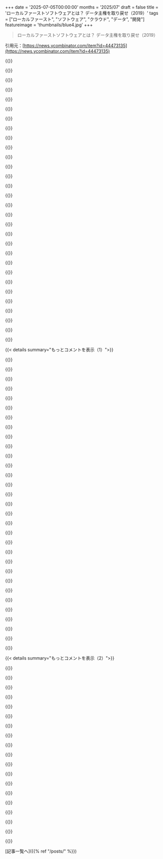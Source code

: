 +++
date = '2025-07-05T00:00:00'
months = '2025/07'
draft = false
title = 'ローカルファーストソフトウェアとは？ データ主権を取り戻せ（2019）'
tags = ["ローカルファースト", "ソフトウェア", "クラウド", "データ", "開発"]
featureimage = 'thumbnails/blue4.jpg'
+++

> ローカルファーストソフトウェアとは？ データ主権を取り戻せ（2019）

引用元：[https://news.ycombinator.com/item?id=44473135](https://news.ycombinator.com/item?id=44473135)




{{<matomeQuote body="超同意！自分も同じこと考えてて開発中だよ。データ全部クラウドにあげて、サブスクでお金取られるのホントうんざり。<br>フィットネスアプリ作ってて、Sublimeみたいな買い切りモデル目指してるんだ。一度買えばX年アップデート付き、その後もずっと使えるってやつ。X年後にアップデート欲しければまた最新版を買えばいい。今のままで十分なら、そのまま永遠に使い続ければいいってモデルね。<br>90%のソフトはこれが理想だよ。適正価格で買わせて、良い製品作って、クラウドに依存しすぎて使えなくしないでくれればいい。<br>データプライバシー以外にもメリットはいっぱいあるけど（記事にも書いてあったね）、全部の問題がこれで解決するわけじゃない。まだまだツールが必要な大きな分野だけど、技術的には可能だよ。<br>最後に、ローカルファーストソフトの最高の点（個人的にね）は、健全なインセンティブ構造に戻ることだと思うんだ。広告とかユーザー追跡とかエンゲージメント最大化で稼ぐんじゃなくて、製品作って、それがどれだけ良いかで対価を得る。ユーザーに本当に貢献するソフトって感じだね。" userName="DataDaoDe" createdAt="2025/07/05 17:02:39" color="#ff5c5c">}}




{{<matomeQuote body="超同意！もしよかったら教えてくれる？そのフィットネスアプリ、どんな技術スタック使ってるの？特にデバイス間の同期ってどうやってるのか興味あるな。" userName="tarpit_idea" createdAt="2025/07/05 19:22:30" color="">}}




{{<matomeQuote body="ノートアプリのObsidianもすごく良いモデルだよ。クライアントは完全に無料だけど、同期はオプションで有料サービス。ノートは全部Markdownファイルで保存されるから、クライアントなしでも完全に使えるんだ。" userName="patmorgan23" createdAt="2025/07/05 22:03:36" color="#ff33a1">}}




{{<matomeQuote body="これが、Bearノートアプリがいかに優秀でサクサク動くとしても、ずっと使うのをためらってた理由なんだ。今ノートをSQLite DBに保存してるから、そのファイルはバックアップやローカル管理できるけど、ノートに簡単にアクセスできないんだよ。<br>他のエディタ（Macでよく使うやつ）で気軽に編集できないし、バージョン管理のバックアップや同期もiCloud以外で思い通りにできない。<br>悲しいのは、以前はローカルファイルファーストのノートアプリだったのに、同期やパフォーマンスの問題を理由にSQLiteに移行しちゃったこと。" userName="crossroadsguy" createdAt="2025/07/06 07:49:37" color="#45d325">}}




{{<matomeQuote body="クラウドのインフラなしで、どうやって同期するつもりなの？" userName="maxhille" createdAt="2025/07/05 19:52:35" color="">}}




{{<matomeQuote body="＞＞you’re not monetizing via ads<br>いや、そうじゃないよ。完全にローカルなアプリでも、広告で収益化してるやつはいっぱい見つけられるから。" userName="charcircuit" createdAt="2025/07/05 17:40:58" color="">}}




{{<matomeQuote body="＞＞データ全部クラウドにあげて、サブスクでお金取られるのホントうんざり<br>AIの写真・動画生成は、ローカルで動かすのは現実的じゃないんだよね。<br>ComfyUIやFluxはあるけど、すごく高価なゲーマーGPU持ってる超ニッチな層向けだよ。その層に対応しようと思ったら、何十種類ものSKUをサポートして、Pythonの依存関係地獄に対処しなきゃいけない。<br>ローカルアプリとローカル処理をずっと求めてたけど、エッジでのAIはまだ未熟で力不足だから、次のカテゴリのアプリはクラウド経由でしか使えないってことになるかもね。<br>そして、こういうアプリが時間の節約になるなら、ソフトの大部分を占めて支配的になるんじゃないかと思ってるんだ。<br>前は写真や動画の編集はローカルでしかやりたくなかったけど、クラウドのサービスは強力すぎて、ローカルは真剣に太刀打ちできないね。" userName="echelon" createdAt="2025/07/05 19:56:21" color="#ff33a1">}}




{{<matomeQuote body="純粋にローカルなのに広告で稼いでるアプリがいっぱいあるじゃん。ネットに繋がずにどうやってるの？" userName="thaumasiotes" createdAt="2025/07/05 19:02:25" color="">}}




{{<matomeQuote body="AIの話なんて誰がしたんだ？<br>たくさんのローカルファーストアプリはAIなんて全然必要ないよ。<br>ちなみに、Topaz Labsには写真や動画編集向けのローカルで動くAI機能があるけど、あれはたくさんのユースケースで使えるよ（Veoとかみたいに完全に生成するんじゃなくて、アップスケーリングとかノイズ除去みたいだけど、あれも生成AIは使ってるけどね）。" userName="satvikpendem" createdAt="2025/07/05 21:47:47" color="">}}




{{<matomeQuote body="BearアプリがSQLiteに移って残念だって言うけど、あれまだローカルファーストだよ。<br>外部編集はちょっと大変になったけど、SQLiteデータベースは簡単に操作できるし、スクリプト書けば大丈夫。<br>バージョン管理やバックアップできないって？できるって！SQLiteデータベースをSQLファイルにダンプすればいいじゃん。ここ見てよ：https://stackoverflow.com/questions/75675/how-to-dump-the-da...<br>同期とパフォーマンスの問題でSQLiteに移ったのは正解。プレーンテキストファイルは遅いし同期も大変。何十万ものノートを持つ人には SQLite の方が安心で頑丈だよ。開発者は正しい判断をしたと思う。スクリプトを使えば外部エディタから SQLite をいじれる。プレーンテキストじゃデータベースみたいに高速で頑丈には絶対ならないよ。" userName="throw10920" createdAt="2025/07/06 16:04:00" color="#ff33a1">}}




{{<matomeQuote body="BearがSQLiteに移ったなんて知らなかった。乗り換えを考えなきゃいけないな。<br>アプリ自体はすごく良かったのに、もったいないな。" userName="agos" createdAt="2025/07/06 08:32:05" color="">}}




{{<matomeQuote body="「ローカルオンリー」じゃなくて「ローカルファースト」だよ。" userName="kid64" createdAt="2025/07/05 19:07:31" color="">}}




{{<matomeQuote body="フィットネスデータには色々な情報があるんだよ。健康状態、毎日のスケジュール、ランニングやサイクリングで正確な位置情報とか。結構価値ある情報だ。<br>メモ帳じゃ心拍数と特定の運動を関連付けたり、時系列でプロットしたりできないだろ。" userName="johannes1234321" createdAt="2025/07/06 10:34:27" color="#ff5733">}}




{{<matomeQuote body="うん、わかる。同じ気持ちだよ。<br>たった一つの開発者の選択で、すごく良いアプリが台無しになった。<br>でも開発者を非難するつもりはないよ、彼らの選択だからね。でも「テキストノート」がSQLiteデータベースに“ロックされる”のは一番嫌なことなんだ。<br>Bearはまさに“プレーンテキストノートアプリ”だったのにね。ただただ残念。" userName="crossroadsguy" createdAt="2025/07/06 14:18:31" color="">}}




{{<matomeQuote body="もっと聞かせてくれよ。笑<br>ちょうど10キロ走ったんだけど、時計で追跡したデータが俺以外に誰に重要なんだよ？（HRなんか自分でも気にしないし）フィットネスアプリって何のためにあるのかマジで分かんない。今までで一番役に立たない発明かもね。<br>10年以上前にClojureで自分でアプリ書いて、1〜2年ワークアウト追跡したけど、一週間以上前のワークアウトなんて一度も見返さなかったよ。マジで良いデータじゃない。一番価値のないデータだ。" userName="fud101" createdAt="2025/07/06 11:54:44" color="#ff5733">}}




{{<matomeQuote body="あなたのコメント、個人的にはどうかしてると思うよ。ああいう話し方する人もリアルにいるし、LLMが発明されたからってその人たちのせいじゃないでしょ。" userName="lurking_swe" createdAt="2025/07/05 21:16:14" color="">}}




{{<matomeQuote body="将来、ほとんどのコンテンツは生成されるようになるだろうし、その生成がクリエイティブ分野、ホワイトカラーの仕事、そしてほとんどのインターネット利用を支配するんじゃないかと俺は思ってる。もしそうなら、データとコンピューティングの古いパラダイムにとっては大混乱だね。" userName="echelon" createdAt="2025/07/05 21:54:10" color="">}}




{{<matomeQuote body="もちろん、やろうと思えばできるだろうけど、俺はローカルファーストの精神には合わないと思うな。お金も払わないだろうけど、もし君や他の誰かがそういうソフトを作りたいなら、自由な世界だよ :)" userName="DataDaoDe" createdAt="2025/07/05 17:45:53" color="">}}




{{<matomeQuote body="Syncthingみたいなものかな？" userName="piperswe" createdAt="2025/07/05 20:10:55" color="">}}




{{<matomeQuote body="＞そして本当に気にするなら、ノートを掴んで一時的なテキストファイルにエクスポートし、編集を許可し、SQLiteデータベースを更新するスクリプトを作れたかもしれない。<br>Bearの開発者たちはそれをお勧めしてないよ：「一般的に言って、データベースへのアクセスは読み取りだけなら安全」だって。<br>https://bear.app/faq/where-are-bears-notes-located/" userName="fauigerzigerk" createdAt="2025/07/06 18:10:29" color="#ff5c5c">}}




{{<matomeQuote body="「そんなことはしない」と言うのは簡単だけど、従業員を一人抱えてて、不況時に解雇するか、広告出してでもあと一四半期給料を払い続けるか選ばなきゃいけない状況になったら、考え直すかもしれないよ。" userName="criddell" createdAt="2025/07/05 18:47:55" color="">}}




{{<matomeQuote body="うん、それは本当だけど、フィットネストラッカーみたいなアプリの場合、それは”コンテンツ”ベースじゃないんだよね。もちろん、現在の進捗に基づいてどんなダイエット計画にすべきか尋ねるチャットボットみたいなAIがあるかもしれないけど、それは君が話してることじゃない。<br>俺の経験だと、ほとんどのローカルファーストアプリは、TikTokみたいなコンテンツを見る手段じゃなくて、このフィットネストラッカーみたいにユーティリティツールなんだ。" userName="satvikpendem" createdAt="2025/07/05 21:57:17" color="#ff33a1">}}




{{<matomeQuote body="BerlinでLocal-first Softwareのカンファレンス（https://www.localfirstconf.com/）が毎年あって、SFでSync Conf（https://syncconf.dev/）もできたらしい。今年の論文共著者パネルディスカッションはDev toolでのLocal-firstについて学んだこととか話してて、見る価値あり（https://youtu.be/86NmEerklTs?si=Kodd7kD39337CTbf）。<br>SyncはLocal firstの一部だけど、広く使えるって考えになってきてるみたい。Local firstはユーザーソフトの特性で、Sync engineみたいなDev toolはそれを可能にするツールって感じ。過去トークはここで見れる（https://youtube.com/@localfirstconf?si=uHHi5Tsy60ewhQTQ）。<br>AIの出現で市場が広がり、Sync engine技術がAIアプリに必要になってきてて、Local-first / Sync engineコミュニティにとってワクワクする時期だよ。" userName="samwillis" createdAt="2025/07/05 17:22:43" color="#785bff">}}




{{<matomeQuote body="Local FirstのPodcastもあって、Local-firstアプリやインフラを作ってるエンジニアにインタビューしてるらしいよ！https://www.localfirst.fm/" userName="MerrimanInd" createdAt="2025/07/07 15:49:46" color="">}}




{{<matomeQuote body="読む価値あるよ。過去にもかなり活発な議論があったんだ:<br>https://news.ycombinator.com/item?id=19804478 - 2019年5月, 191コメント<br>https://news.ycombinator.com/item?id=21581444 - 2019年11月, 241コメント<br>https://news.ycombinator.com/item?id=23985816 - 2020年7月, 9コメント<br>https://news.ycombinator.com/item?id=24027663 - 2020年8月, 134コメント<br>https://news.ycombinator.com/item?id=26266881 - 2021年2月, 90コメント<br>https://news.ycombinator.com/item?id=31594613 - 2022年6月, 30コメント<br>https://news.ycombinator.com/item?id=37743517 - 2023年10月, 50コメント" userName="Jtsummers" createdAt="2025/07/05 15:15:13" color="#38d3d3">}}




{{<matomeQuote body="オンライン依存は継続的な維持と費用がかかるから、Local-first（理想的にはLocal-only）じゃないと長期的な信頼性はないね。実用的に見ると、コネクテッド家電や車は一番バカげたエンジニアリングだと思うよ。" userName="the_snooze" createdAt="2025/07/05 15:42:27" color="#45d325">}}




{{<matomeQuote body="これ全部サブスク収入が原因だよ。サブスクで稼ぐ会社は収益も評価額も高く、資金調達で有利だから、そうじゃない会社に勝つ。だからLocal first softwareは廃れたんだよ。" userName="api" createdAt="2025/07/05 15:44:59" color="#ff5733">}}




{{<matomeQuote body="誰かが「SaaSは価格モデル」「SaaSは金融化」って言ってたの、マジでその通りだわ。サブスクは定期収入と価格差別化になる。SaaSより買い切り（ユーザーコントロール効くしLock-in少ない）の方が優れてるのに、心理、文化、市場の力でほぼ全部SaaSになるのは悲しいね。データ管理の利点はあるけど、価格要因ほどじゃない。買い切り＋オプションサブスクみたいな世界ならよかったのにと思うよ。" userName="tikhonj" createdAt="2025/07/05 17:08:50" color="#785bff">}}




{{<matomeQuote body="SaaSはビジネスモデル、CloudはDRMだよ。Cloudで動かせばPiracyできず、完璧なLock-inになる。データExportできなきゃ二重だね。<br>今のOpen sourceはCloud SaaSをサポートするEcosystemになってるんじゃないかって前から考えてる。Cloud SaaSはソフトにとって一番自由がないモデルなのに、これはすごくParadoxicalだね。クローズドソースの商用ローカルソフトよりはるかにね。" userName="api" createdAt="2025/07/05 18:33:23" color="#ff5733">}}




{{<matomeQuote body="うん、これがCloud化の主な理由だと思うよ。Adobeみたいに技術的にローカルで動くソフトがSaaSになるのは、これ以外に理由がない。Netflixみたいなサブスクと同じ。SaaSモデルは完璧なRacketeering setupで、哲学的に違法にすべきレベル。ビジネスが力を悪用しないわけないし、もう証明済みだね。<br>Open Sourceに関する意見に同意。多くのものと同じく矛盾を抱えてる。今のLinuxは、大手商業プレイヤーの資金なしには存在できなかっただろうね。" userName="seec" createdAt="2025/07/05 20:19:21" color="#45d325">}}




{{< details summary="もっとコメントを表示（1）">}}

{{<matomeQuote body="そうそう、SaaSはビジネスモデルで技術的な概念じゃないんだよね。でも本当の問題は、ローカルファーストのソフトウェアを売るビジネスモデルがないことだよ。昔のデスクトップアプリは買い切りだったけど、ローカルファーストはブラウザでウェブサイトにアクセスするだけで、あらまあソフトウェアが手に入っちゃう。ローカルファーストのソフトウェアからどうやってお金を稼ぐか、その方法が必要なんだ。" userName="danjl" createdAt="2025/07/05 18:22:49" color="">}}




{{<matomeQuote body="＞ローカルファーストのソフトウェアを売るビジネスモデルがない<br>あるじゃん：「500ドルを前払い、または月21ドルを24ヶ月*」<br>*もし24回払いを完了しなかったら、ライセンスを凍結します。" userName="gffrd" createdAt="2025/07/05 20:46:36" color="#ff5c5c">}}




{{<matomeQuote body="へー、じゃあローカルファーストのDRMってこと？" userName="HappMacDonald" createdAt="2025/07/05 23:40:31" color="">}}




{{<matomeQuote body="＞ローカルファーストのソフトウェアからお金を稼ぐ方法が必要<br>いや、必要なのは人々が飢えずに済む方法だよ。そうすれば全くお金稼ぎをせず、代わりに情熱を傾けるプロジェクトに集中できるからね。コホン、UBIコホン。" userName="Timwi" createdAt="2025/07/06 07:44:33" color="">}}




{{<matomeQuote body="UBIの最終目的が全然理解できないんだ。もし「誰もが食事ができるように」が期待されてるなら（立派な目標だと思うけど）、食料をタダで提供するんじゃなくて、人々にお金を与えることでそれを分かりにくくする理由は何？もし本当に特定のアイテムが必須で、みんながそれにアクセスできるようにしたいなら、お金を払わせるのは意味不明だよ。お金は必須じゃない物や贅沢品には意味があるかもしれないけど、政府が私にお金をくれて、彼らが本当に私に食べて欲しい物にそれを使わせるなんて、ただ邪魔なだけだ。" userName="_heimdall" createdAt="2025/07/06 18:02:01" color="#785bff">}}




{{<matomeQuote body="全てのUBI支持者の代弁はできないけど、食料だけを取り上げて、「彼らが私に食べて欲しい食料」って言うのは、誰も望まない権威主義的なトップダウン構造を暗示してると思うよ。UBIの肝は、自律性を可能にすることなんだ。人々は自分のニーズが何かを自由に探求し、理解できるべきで、誰かに指図されるべきじゃない。メッセージで「飢える」って言葉を使って分かりにくかったかもね。もちろん食料は最も重要な基本的なニーズで、それを奪うのは今の社会の残酷さを示す顕著な方法だけど、UBIは食料だけじゃなく、もっと広く基本的なニーズ全般に関することなんだ。" userName="Timwi" createdAt="2025/07/07 09:53:22" color="#38d3d3">}}




{{<matomeQuote body="でも、UBIの金額って、基本的な財のリストの推定費用に基づいて決定されるんじゃないの？きっと食料だけじゃないだろうけど、いずれにせよ政府がアイテムのリストを作成して、それにUBIを基づかせるんでしょ。もしそれらのアイテムが「誰もがアクセスすべき」ってくらい必要だと見なされるなら、最初にお金を介して抽象化するんじゃなく、無料で提供すればいいんじゃない？" userName="_heimdall" createdAt="2025/07/07 11:31:23" color="#ff5c5c">}}




{{<matomeQuote body="全てがみんなに無料で手に入れば本当に良いけど、それが無理なら、良い第一歩はみんなが全ての公平な分け前に参加できるようにすることだよ。それがUBIが実現すること。また君はまだトップダウンの権威主義で考えてるね。誰かが俺たちに必要な物のリストを作って、それを俺たちに指示すると思ってるんでしょ？そうじゃなく、俺たちは自分で決定したいんだ。UBIの金額は、上の誰かが俺たちに必要なものを考えるんじゃなくて、利用可能なものに依存するべきなんだよ。" userName="Timwi" createdAt="2025/07/08 12:47:41" color="#45d325">}}




{{<matomeQuote body="デザインとして、UBIはトップダウンのアプローチに依存してるね。これは当然のことのように思える。UBIが存在するには、政府が基本所得レベルの設定方法に関する何らかのシステムを定義する必要がある。CPIが計算されるのと同じように、財（とサービス）のバスケットを定義して、そこからUBIを計算する式を定義すると思うよ。どういう形であれ、政府の誰かが「必須」のリストを作成し、いくら補助するかを決定することになる。時間の経過によるUBIの調整方法も同様に定義する必要があるだろうね。価格は時間とともに変化するし、UBIが最初に施行されるとかなり急速な価格上昇が起こる可能性が高い。結局、トップからの集権的な計画なしにUBIは決して実現しないと言える。それが権威主義的かどうかは議論の余地があるけどね。" userName="_heimdall" createdAt="2025/07/08 14:15:31" color="#ff33a1">}}




{{<matomeQuote body="SaaS価格モデルをローカルファーストソフトに適用する必要なんてないと思うんだ。Obsidianは同期機能を無料で提供してるけど、クライアント版はすごくいい仕事してるよ。IMHOでは、コミュニティプラグインサポートもある最高のMarkdownエディターで、競合するPKMクラウドツール全部に勝ってると思うね。" userName="trinsic2" createdAt="2025/07/06 06:50:23" color="#ff5733">}}




{{<matomeQuote body="これがまさに典型的な例だと思うな。この製品、〜35年前からあるらしいよ。https://www.gpsoft.com.au/" userName="0x445442" createdAt="2025/07/06 13:29:29" color="">}}




{{<matomeQuote body="これが中間層がないってことだね。マネージャーなら月25ドルは経費で落とせるけど、2000ドルだと承認プロセスが必要で、外部営業が必要、つまり実際は最低2万ドルかかるんだよ。" userName="flomo" createdAt="2025/07/05 20:10:39" color="">}}




{{<matomeQuote body="ハハ！それが本当ならね。年間25ドルのライセンス買おうとしたけど、TPSレポート書きすぎてもう諦めたよ。たぶんそれもシステム設計の一部なんだろうな。" userName="3eb7988a1663" createdAt="2025/07/05 20:24:31" color="">}}




{{<matomeQuote body="問題の根本原因は、パーソナルなものを作るのがサーバー／バックエンド（クラウド？）ありの方がなしより簡単だからじゃないかな？<br>例：LLMでフォーム自動入力するFirefox拡張機能作ったんだけど、LLM部分以外は完全にオフラインなんだ（LLM部分はOllamaもローカルでサポートしてるから任意）。問題は、ほとんどの人にとって使うのが大変すぎること。実行するLLMを探して、どうにかして入手して（オンラインで実行するかOllamaでローカルにDL）、API URL設定して、APIキー入力して、フォーム入力用の詳細全部をローカルのテキストファイルに保存して、それを自分でバックアップ＆同期しなきゃ。<br>代替案は：アカウント作って、お金払って、詳細入力したら、全部デバイス間で自動で同期＆バックアップされて、オンラインLLMも事前に選ばれて設定済み。すぐに始められる。Ollamaとかopenrouterで色々やる必要なし、ただ始めるだけ。<br>サブスク方式みたいにユーザーフレンドリーなローカルな方法をどう解決すればいいかわからないな。<br>車とか洗濯機みたいなのは別の話だけどね :p" userName="bboygravity" createdAt="2025/07/05 16:59:53" color="#45d325">}}




{{<matomeQuote body="＞問題の根本原因は、パーソナルなものを作るのがサーバー／バックエンド（クラウド？）ありの方がなしより簡単だからじゃないかな？<br>それと、全部デフォルトでクラウドに永続化されることには、エンドユーザーにとって実際のメリットもあるんだよ。" userName="tshaddox" createdAt="2025/07/05 17:56:50" color="">}}




{{<matomeQuote body="設定を手動で同期したり（あるいは不必要なLLMをセットアップしたり）するのが、「ローカルファーストソフトが廃れた理由」の「根本原因」だとは全然思わないな。" userName="goopypoop" createdAt="2025/07/06 00:05:54" color="">}}




{{<matomeQuote body="LLMはローカル部分の設定を手伝ってくれないのかな？（ごめん、ただ最初に思いついたことなんだ）" userName="okr" createdAt="2025/07/05 17:19:47" color="">}}




{{<matomeQuote body="なんでダウンボートされてるか分からないな。将来LLMが全てのOSの標準になったらこれはたぶんうまくいくと思うんだけどね。<br>でもその頃には、たぶんOSに統合されちゃって、僕の拡張機能ももう必要なくなるんだろうな。" userName="bboygravity" createdAt="2025/07/06 11:14:41" color="">}}




{{<matomeQuote body="DropboxとかApple、Cloudflareみたいなサービスのおかげで、ストレージの値段がよくわかるよね。月10ドルで2TBとかさ。Cloudflareなら静的ファイルはほぼ無料。ローカルファーストのアプリをDropboxとかに月10ドルで同期させれば十分。クラウドの機能のほとんどっていらないんじゃね？" userName="bravesoul2" createdAt="2025/07/06 12:52:59" color="">}}




{{<matomeQuote body="「Stop Killing Games」って運動に反対するやつは、これ読んどけって感じ。ゲームをオンライン必須にするかなんてただのチョイスじゃん。依存させといて「あとで直すのに金かかる！」とか言うの、マジで情けないわ。誰もそんなの許しちゃダメ。" userName="DrillShopper" createdAt="2025/07/07 17:13:57" color="">}}




{{<matomeQuote body="これ読んでスッキリしたわ！マジでローカルファーストなアプリ増やすべき。ユーザーはクラウド同期なしを選べるようにしろよ。俺はBrisqiってオフラインファーストアプリ作ってんの。オフライン完全対応が基本で、クラウド同期はオプションって設計。キャッシュだけのアプリはオフラインファーストじゃねーよ。ローカルDB必須。作るのは大変だけど、同期は確実じゃないとね。ブログにも書いたよ。<br>[0] https://brisqi.com<br>[1] https://blog.brisqi.com/posts/how-i-designed-an-offline-firs..." userName="ashdev" createdAt="2025/07/05 18:08:12" color="#45d325">}}




{{<matomeQuote body="ビジネス、どうですか？このモデルやってみようかと思うけど、稼ぎ続けるのってどれだけ大変なんだろって心配。" userName="AstroBen" createdAt="2025/07/06 01:05:39" color="">}}




{{<matomeQuote body="またゼロからやるなら、もっとシンプルにすっわ。まずオフライン版だけで試して、同期はDBのデータだけにしよ。ユーザーが何したかじゃなくて、どのレコードが変わったかだけ追跡する感じ。これで分かる？ビジネスはまあそこそこだけど、マジで自分が欲しかったアプリだから続けられてる。いつも使ってるのがモチベーションかな。" userName="ashdev" createdAt="2025/07/09 20:39:48" color="#ff5733">}}




{{<matomeQuote body="この考え方、面白いけど、コンシューマー向けっぽいね。宣伝だけどさ、うちはSentinel Devicesってとこで産業機器向けにローカルファーストやってんの。トレーニングとか分析は全部、客先の機器でやる。サーバなし！データは外に出せない現場向けってわけ。他のデータ/AI企業は、データ集めてベンダーロックインしたいから、こういう現場向けサービス無視しがち。うちは「外部接続なしのローカルですよ」ってマジで強調しないと、客もピンとこないみたい。コンシューマーでもっと普及してくれれば、産業界も慣れるかな。 https://www.sentineldevices.com" userName="montereynack" createdAt="2025/07/05 15:48:13" color="#ff5c5c">}}




{{<matomeQuote body="SCADAのベンダーがみんなクラウドに飛びついてきて、そっちに誘導しようとしてんのがムカつくわ。「スマホで工場動かせますよ！」だって。いいかげんにしろ。これでゼロデイ攻撃食らったら、スクリプトキディにポンプで遊ばれるとこだったじゃねーか。" userName="spauldo" createdAt="2025/07/05 19:09:07" color="#45d325">}}




{{<matomeQuote body="熱い分野だね！あなたとチームが頑張ってて嬉しいよ。求人ページ見たんだけど、全部リモートなしなんだ？ローカルファーストだから？それともマネジメントの問題？" userName="codybontecou" createdAt="2025/07/05 15:54:11" color="">}}




{{<matomeQuote body="俺は個人的に、このやり方には反対だな。クラウドプロバイダを信用できないってビジネス問題を、技術で解決しようとしてるだけだろ。クローズドソースの問題はオープンソースってビジネスモデルで解決したじゃん。クラウド問題も同じくビジネスモデルで解決すべき。ユーザーが安心できる標準契約とかライセンスを作ろうぜ。例えば、サービス終了したらどうなるか？データ移行は？プライバシーどうなるか？とか契約に盛り込む。難しいのは、ベンダーにメリットないってこと。でも、こういう契約があれば高めに設定できるかも？" userName="GMoromisato" createdAt="2025/07/05 16:31:05" color="#785bff">}}




{{<matomeQuote body="＞終了契約: サーバ維持できなくなったらどうするか明記。会社が潰れて経営者が逃げたら、こんな契約どうやって守らせるんだ？って想像しちゃった。" userName="WarOnPrivacy" createdAt="2025/07/05 17:24:20" color="">}}




{{<matomeQuote body="＞これはビジネス問題を（クラウドプロバイダーを信用できない）技術的なトレードオフ（集中型アーキテクチャを避ける）で解決しようとしてるね。<br>ビジネスや政治の問題を技術で解決できるなら、それは強いアプローチだよ。だって敵対者の能力を排除できるから。クラウド使うなら暗号化が良い例だね。プライバシーポリシーとか規則でデータ守ろうとするのは無理。データは価値あるし、こっそり売られてもセキュリティ手抜きされても分かりにくい。でもクライアントで暗号化して、サーバーが中身見れないって証明できれば心配いらない。問題はサーバーで処理したい時で、その時は自分のサーバー使うしかないね。" userName="AnthonyMouse" createdAt="2025/07/05 19:02:21" color="#ff5c5c">}}




{{<matomeQuote body="＞個人的にはこのアプローチには反対だなあ。これはビジネス問題（クラウドプロバイダーを信用できない）を解決しようとしてる。<br>ビジネス問題だけじゃないんだ。俺がクラウドサービス避けるのは、サブスクだけじゃなくデータの安全も欲しいから。クラウドにデータ送る時、ローカルで暗号化されてないなら（それは稀だけど）、データがやられるのは時間の問題だよ。" userName="prmoustache" createdAt="2025/07/05 17:54:13" color="#ff5733">}}

{{</details>}}




{{< details summary="もっとコメントを表示（2）">}}

{{<matomeQuote body="今は法律あるけど、ホスティングにはないんだ。SteamとかUbisoftとか見てよ。Q: サーバー閉鎖したらゲームコレクションどうなる？ A: お前は何一つ所有してないし、全部失う。GG！って感じ。ユーザーのプライバシーを守るために、悪い業者にクッキー使うって明示させようとした結果が、今のバナーだらけだよ。" userName="Habgdnv" createdAt="2025/07/05 16:47:41" color="#ff5c5c">}}




{{<matomeQuote body="これって本当に問題を解決するのかな？例えばクラウドサービス使ってて、契約書にサービス終了時〇ヶ月前通知とデータエクスポートって書いてある。OK。で、本当に閉鎖して契約守ったとする。何が残る？巨大なJSONファイルだ。自分でアプリ書くか誰かが書いてくれない限り、実質役に立たない。発想はいいし何もないよりマシだけど、会社が閉鎖しても何年も動くローカルアプリほど良くはないね。" userName="al_borland" createdAt="2025/07/05 17:34:18" color="#ff33a1">}}




{{<matomeQuote body="良い質問だね。俺は弁護士じゃないけど、それが契約のポイントだろ？会社閉鎖時、契約は負債の一部になるんだ。例えば”閉鎖したら各顧客に1000ドル払う”って契約なら、顧客は破産手続きの債権者になる。全額もらえる保証はないけど、利益は破産管財人が交渉する。”閉鎖したら全ソフトウェアはオープンソース”っていう契約も想像できる。これも破産管財人が管理する。あとは法的信託作って、一定期間サーバーを最低限動かす資金を入れる可能性もあるかな。" userName="GMoromisato" createdAt="2025/07/05 17:36:00" color="#ff33a1">}}




{{<matomeQuote body="＞ データポータビリティ保証: ベンダーはデータ移行方法を明示し、全てのフォーマットはオープンか、少なくとも完全に文書化されているべき。<br>これはサイズが大きいデータには実用的じゃない。プロダクション環境のDB移行は、スムーズに行っても数ヶ月、何年もかかる。危機的状況なら数週間でできるけど、すごく大変だ。オープンソースDBでも、クラウドサービスによってかなり違うからね。最適な解決策は最初から自分の環境にデータ置いて、電源抜くだけにすること。Bring-Your-Own-Cloud (BYOC) とオープンソース組み合わせれば可能だよ。俺の会社はBYOCデータ製品やってるから、このアプローチに経済的利益あるけど、実際にうまくいくの見てるから可能だと知ってる。" userName="hodgesrm" createdAt="2025/07/05 17:08:54" color="#785bff">}}




{{<matomeQuote body="100%同意だね、本当に。技術的な解決策があれば、それが通常はより良いアプローチだ。データポータビリティみたいなことー別のプロバイダーにデータを持って行けることーそれはおそらく技術的な解決策が必要だ。でも、enshittification（エンシッティフィケーション）みたいな他の問題は、技術的には解決できない。クラウドベンダーが料金変更するのを技術的にどう防ぐ？解決策の空間は技術的な限界で制約されるって君の言う通りだ。他のユーザーとデータ共有したいなら、中央の権威を信用するか、ブロックチェーンみたいな分散プロトコル使うか。前者なら中央プロバイダーを信用する必要がある。後者なら自分でkey-management（鍵管理）する必要がある（ウォレットの鍵忘れていくらお金失われたか！）。中央集権の良いとこ取りとローカルファーストの良いとこ取りを両方できる技術的解決策はない。常にトレードオフがある。" userName="GMoromisato" createdAt="2025/07/05 19:46:37" color="#ff5c5c">}}




{{<matomeQuote body="データポータビリティは、サービス終了前でも有用だと思うよ。Googleのクラウドサービス使ってて、簡単に全データを競合サービスに移せるなら、俺のビジネスに競争が生まれる。クラウドプラットフォームが証券会社みたいだったらどう？UBSからFidelityに株を移すのは書類いくつかで（ある程度）スムーズ。俺のデータも同じであるべきだ。GoogleからMicrosoftに、数クリックで書類やフォルダ構造も失わず全データを移せるべきなんだ。（免責: もしかしたら可能で俺が知らないだけかも。だとしたら、全SaaSベンダーと全データに広げてほしい。）" userName="GMoromisato" createdAt="2025/07/05 19:55:08" color="#45d325">}}




{{<matomeQuote body="良い契約は、不正行為が行われた場合に、それに気づき、証明できれば、ある程度の賠償を求める助けになるよ。それは不正行為そのものが起こるのを機械的に防ぐものではない。" userName="mumbisChungo" createdAt="2025/07/05 18:04:56" color="">}}




{{<matomeQuote body="＞ これはビジネス問題を（クラウドプロバイダーを信用できない）技術的なトレードオフ（集中型アーキテクチャを避ける）で解決しようとしてる。<br>これは全然正確じゃないと思う。著者たちは、ローカルファーストのビジネスケースは完全に解決されてなくて、関連した問題だと十分に認めてるよ。これらの問題はビジネスと技術の両方の解決策が必要で、論文は解決策の特性を提案してる。ローカルファーストが分散化の議論だと言うのも不正確。Martin Kleppmannは分散型技術がマスマーケットになる形で問題を解決するとは思ってないとはっきり言ってる。彼はローカルファーストの理想を可能にする、集中型の標準化された同期エンジンの提唱者だ。去年のLocal-first confでの彼の講演を見て。https://youtu.be/NMq0vncHJvU?si=ilsQqIAncq0sBW95" userName="samwillis" createdAt="2025/07/05 18:08:51" color="#45d325">}}




{{<matomeQuote body="規制だけじゃダメで、Open Sourceみたいに古いやり方に対抗できるビジネスモデルが必要ってのは同意！Open Sourceは技術じゃなくビジネスモデルだしね。Cloudでもできるはずだよ。でもLocal-Firstは普通のユーザーには無理だから行き止まりだと思うな。" userName="GMoromisato" createdAt="2025/07/05 17:05:39" color="">}}




{{<matomeQuote body="BYOCについてもっと知りたいな。あれってデータだけ？それともアプリ全部？Cloudベンダーの問題を避けるには後者が必要っぽいけど、よく分かってないんだ。" userName="GMoromisato" createdAt="2025/07/05 17:18:11" color="">}}




{{<matomeQuote body="”会社の機密保持の信頼”ってのは、やっぱビジネスの問題だと思うよ（そう捉えるのはアリ）。技術より、責任の所在をハッキリさせる方が問題全部カバーできるしね。”賢い数学で magically 問題解決！”ってのは違うと思うな。" userName="HappMacDonald" createdAt="2025/07/05 23:50:33" color="">}}




{{<matomeQuote body="この10年くらい、有名なSaaS企業で digital forensics と incident response をやってるんだけど、その経験から self hosting の大ファンになったよ。" userName="bigfatkitten" createdAt="2025/07/05 23:46:06" color="">}}




{{<matomeQuote body="＞データ移行方法やフォーマットは公開または完全に文書化すべし<br>経験上、コード内の schema 以外でデータフォーマットが文書化されてるとこなんて、一度も働いたことないけどね。" userName="maccard" createdAt="2025/07/05 17:42:01" color="">}}




{{<matomeQuote body="HNでは多くの人が違う見方をしてると思う（私もそう）。”confidentiality”の数学的な証明がある方が、安くて信頼できるって見方だね。人間の breakdown （従業員がデータ盗むとか）は見てきたし経験してきたから、法律で責任追及するより技術的な解決策の方が engineers には魅力的かな。基本的には両方必要だけどね。" userName="necovek" createdAt="2025/07/06 08:09:14" color="#ff5733">}}




{{<matomeQuote body="いろいろ見落としてるかもだけど、論文は CRDTs を解決策として提案してるんだね。あれは分散型だよ、集中型じゃない（中央サーバーあるなら CRDTs は不要）。技術的な解決策としての CRDTs に時間かけてるけど、ビジネスモデルの提案は見てないな。データが特定の cloud-vendor に縛られないビジネスモデルがあれば、 decentralization はいらないはず。 latency や offline support を CRDTs で解決しようとしてるのは分かるけど、私の経験（Groove）だと average users には trade-offs が大きすぎるんだ。今回はうまくいくかもね。" userName="GMoromisato" createdAt="2025/07/05 18:29:10" color="#38d3d3">}}




{{<matomeQuote body="エスクローサービスを使うのが普通のやり方だよ。サービスに前払い（次の3ヶ月分とか）しといて、その間にデータを取り出すんだ。うちの会社は source code で小さいベンダー数社とそうしてるよ。" userName="necovek" createdAt="2025/07/06 08:01:16" color="#45d325">}}




{{<matomeQuote body="これって Cloud ベンダーを銀行みたいにするってこと？ベンダーがユーザーの財産を預かってて、ユーザーはそれを引き出す権利がある、みたいな。銀行ならお金を受け取るけど、 Cloud ならデカい Zip ファイル受け取る感じかな。でもそれ practical じゃないし。口座を他のベンダーに移す方が役に立つけど、ここが難しいとこ。移植性だよ。Facebook の友達を physical に受け取るってどういう意味？ Facebook アカウントを他の場所に移すってどういう意味？" userName="solidsnack9000" createdAt="2025/07/06 02:19:07" color="#ff33a1">}}




{{<matomeQuote body="いや、全然違うってば。Chapter 11 （や海外の似た破産法）の entire point は、会社が契約から逃れられるようにして、事業を再構築して続けられるようにすることなんだよ。" userName="bigfatkitten" createdAt="2025/07/05 23:43:01" color="#ff33a1">}}

{{</details>}}



[記事一覧へ]({{% ref "/posts/" %}})
